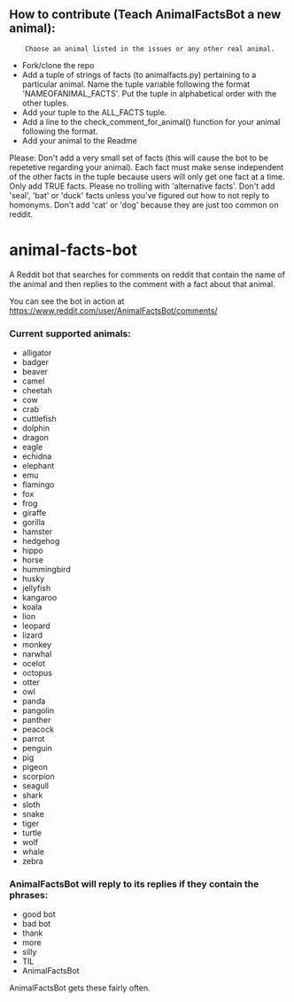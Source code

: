 ## How to contribute (Teach AnimalFactsBot a new animal): 
        Choose an animal listed in the issues or any other real animal.

* Fork/clone the repo
* Add a tuple of strings of facts (to animalfacts.py) pertaining to a particular animal. Name the tuple variable following the format 'NAMEOFANIMAL_FACTS'. Put the tuple in alphabetical order with the other tuples.
* Add your tuple to the ALL_FACTS tuple.
* Add a line to the check_comment_for_animal() function for your animal following the format.
* Add your animal to the Readme

Please: Don't add a very small set of facts (this will cause the bot to be repetetive regarding your animal).
        Each fact must make sense independent of the other facts in the tuple because users will only get one fact at a time.
        Only add TRUE facts. Please no trolling with 'alternative facts'.
        Don't add 'seal', 'bat' or 'duck' facts unless you've figured out how to not reply to homonyms.
        Don't add 'cat' or 'dog' because they are just too common on reddit.


# animal-facts-bot

A Reddit bot that searches for comments on reddit that contain the name of the animal and then replies to the comment with a fact about that animal.

You can see the bot in action at https://www.reddit.com/user/AnimalFactsBot/comments/

### Current supported animals:
* alligator
* badger
* beaver
* camel
* cheetah
* cow
* crab
* cuttlefish
* dolphin
* dragon
* eagle
* echidna
* elephant
* emu
* flamingo
* fox
* frog
* giraffe
* gorilla
* hamster
* hedgehog
* hippo
* horse
* hummingbird
* husky
* jellyfish
* kangaroo
* koala
* lion
* leopard
* lizard
* monkey
* narwhal
* ocelot
* octopus
* otter
* owl
* panda
* pangolin
* panther
* peacock
* parrot
* penguin
* pig
* pigeon
* scorpion
* seagull
* shark
* sloth
* snake
* tiger
* turtle
* wolf
* whale
* zebra

### AnimalFactsBot will reply to its replies if they contain the phrases:
* good bot
* bad bot
* thank
* more
* silly
* TIL
* AnimalFactsBot

AnimalFactsBot gets these fairly often.
